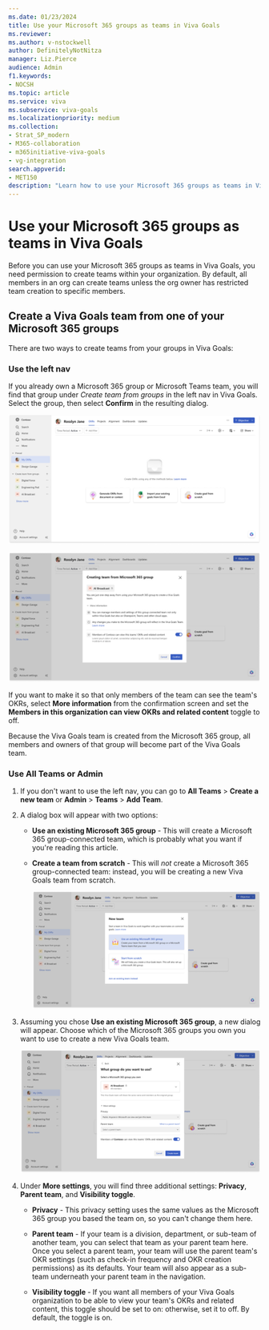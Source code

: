```yaml
---
ms.date: 01/23/2024
title: Use your Microsoft 365 groups as teams in Viva Goals
ms.reviewer: 
ms.author: v-nstockwell
author: DefinitelyNotNitza
manager: Liz.Pierce
audience: Admin
f1.keywords:
- NOCSH
ms.topic: article
ms.service: viva
ms.subservice: viva-goals
ms.localizationpriority: medium
ms.collection:  
- Strat_SP_modern
- M365-collaboration
- m365initiative-viva-goals
- vg-integration  
search.appverid:
- MET150
description: "Learn how to use your Microsoft 365 groups as teams in Viva Goals."
---
```


# Use your Microsoft 365 groups as teams in Viva Goals

Before you can use your Microsoft 365 groups as teams in Viva Goals, you need permission to create teams within your organization. By default, all members in an org can create teams unless the org owner has restricted team creation to specific members.

## Create a Viva Goals team from one of your Microsoft 365 groups

There are two ways to create teams from your groups in Viva Goals:

### Use the left nav

If you already own a Microsoft 365 group or Microsoft Teams team, you will find that group under *Create team from groups* in the left nav in Viva Goals. Select the group, then select **Confirm** in the resulting dialog. <!--Editor's Note: Instructions unclear. "You can choose the group that you want to use as Viva Goals team, click and confirm, to easily start using that group." Also, images unclear. Note: Images will be replaced.-->

![Screenshot that shows a view of a Viva Goals user's OKRs tab, including the Create team from groups section in the left nav.](..\media\goals\viva-goals-teams\m365-team-creation.png)

![Screenshot that shows the Creating team from Microsoft 365 group dialog, with the More information dropdown opened.](..\media\goals\viva-goals-teams\more-information.png)

If you want to make it so that only members of the team can see the team's OKRs, select **More information** from the confirmation screen and set the **Members in this organization can view OKRs and related content** toggle to off.

Because the Viva Goals team is created from the Microsoft 365 group, all members and owners of that group will become part of the Viva Goals team.

### Use All Teams or Admin

1. If you don't want to use the left nav, you can go to **All Teams** > **Create a new team** or **Admin** > **Teams** > **Add Team**.

1. A dialog box will appear with two options:

    - **Use an existing Microsoft 365 group** - This will create a Microsoft 365 group-connected team, which is probably what you want if you're reading this article.

    - **Create a team from scratch** - This will *not* create a Microsoft 365 group-connected team: instead, you will be creating a new Viva Goals team from scratch.

        ![Screenshot that shows the New team dialog and its two options: Use an existing Microsoft 365 group and Start from scratch](..\media\goals\viva-goals-teams\new-team.png)

1. Assuming you chose **Use an existing Microsoft 365 group**, a new dialog will appear. Choose which of the Microsoft 365 groups you own you want to use to create a new Viva Goals team.

    ![Screenshot that shows the What group do you want to use? dialog, with the More settings dropdown expanded.](..\media\goals\viva-goals-teams\what-group-do-you-want-to-use.png)

1. Under **More settings**, you will find three additional settings: **Privacy**, **Parent team**, and **Visibility toggle**.

    - **Privacy** - This privacy setting uses the same values as the Microsoft 365 group you based the team on, so you can't change them here.

    - **Parent team** - If your team is a division, department, or sub-team of another team, you can select that team as your parent team here. Once you select a parent team, your team will use the parent team's OKR settings (such as check-in frequency and OKR creation permissions) as its defaults. Your team will also appear as a sub-team underneath your parent team in the navigation.

    - **Visibility toggle** - If you want all members of your Viva Goals organization to be able to view your team's OKRs and related content, this toggle should be set to on: otherwise, set it to off. By default, the toggle is on.

<!--Editor's Note: There's supposed to be an FAQ here, but I've been advised against including FAQ sections, so I'm going to omit it for now.-->
